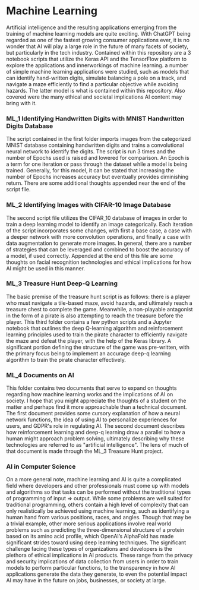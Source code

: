 # Machine Learning
Artificial intelligence and the resulting applications emerging from the training of machine learning models are quite exciting. With ChatGPT being regarded as one of the fastest growing consumer applications ever, it is no wonder that AI will play a large role in the future of many facets of society, but particularly in the tech industry.
Contained within this repository are a 3 notebook scripts that utilize the Keras API and the TensorFlow platform to explore the applications and innerworkings of machine learning. a number of simple machine learning applications were studied, such as models that can identify hand-written digits, simulate balancing a pole on a track, and navigate a maze efficiently to find a particular objective while avoiding hazards. The latter model is what is contained within this repository. Also covered were the many ethical and societal implications AI content may bring with it.
### ML_1 Identifying Handwritten Digits with MNIST Handwritten Digits Database
The script contained in the first folder imports images from the categorized MNIST database containing handwritten digits and trains a convolutional neural network to identify the digits. The script is run 3 times and the number of Epochs used is raised and lowered for comparison. An Epoch is a term for one iteration or pass through the dataset while a model is being trained. Generally, for this model, it can be stated that increasing the number of Epochs increases accuracy but eventually provides diminishing return. There are some additional thoughts appended near the end of the script file.
### ML_2 Identifying Images with CIFAR-10 Image Database
The second script file utilizes the CIFAR_10 database of images in order to train a deep learning model to identify an image categorically. Each iteration of the script incorporates some changes, with first a base case, a case with a deeper network with more convolution operations, and finally a case with data augmentation to generate more images. In general, there are a number of strategies that can be leveraged and combined to boost the accuracy of a model, if used correctly. Appended at the end of this file are some thoughts on facial recognition technologies and ethical implications for how AI might be used in this manner.
### ML_3 Treasure Hunt Deep-Q Learning
The basic premise of the treasure hunt script is as follows: there is a player who must navigate a tile-based maze, avoid hazards, and ultimately reach a treasure chest to complete the game. Meanwhile, a non-playable antagonist in the form of a pirate is also attempting to reach the treasure before the player. This third folder contains a few python scripts and a Jupyter notebook that outlines the deep Q-learning algorithm and reinforcement learning principles used to train the pirate character to efficiently navigate the maze and defeat the player, with the help of the Keras library. A significant portion defining the structure of the game was pre-written, with the primary focus being to implement an accurage deep-q learning algorithm to train the pirate character effectively.
### ML_4 Documents on AI
This folder contains two documents that serve to expand on thoughts regarding how machine learning works and the implications of AI on society. I hope that you might appreciate the thoughts of a student on the matter and perhaps find it more approachable than a technical document. The first document provides some cursory explanation of how a neural network functions, the idea of using AI to personalize experiences for users, and GDPR's role in regulating AI. The second document describes how reinforcement learning and deep-q learning draw a parallel to how a human might approach problem solving, ultimately describing why these technologies are referred to as "artificial intelligence". The lens of much of that document is made through the ML_3 Treasure Hunt project.
### AI in Computer Science
On a more general note, machine learning and AI is quite a complicated field where developers and other professionals must come up with models and algorithms so that tasks can be performed without the traditional types of programming of input => output. While some problems are well suited for traditional programming, others contain a high level of complexity that can only realistically be achieved using machine learning, such as identifying a human hand from various positions, races, and angles. Though that may be a trivial example, other more serious applications involve real world problems such as predicting the three-dimensional structure of a protein based on its amino acid profile, which OpenAI’s AlphaFold has made significant strides toward using deep learning techniques.
The significant challenge facing these types of organizations and developers is the plethora of ethical implications in AI products. These range from the privacy and security implications of data collection from users in order to train models to perform particular functions, to the transparency in how AI applications generate the data they generate, to even the potential impact AI may have in the future on jobs, businesses, or society at large.
